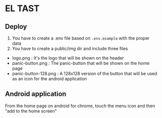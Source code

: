 # EL TAST
## Deploy
 1. You have to create a .env file based on `.env.example` with the proper data
 2. You have to create a public/img dir and include three files
   * logo.png : It's the logo that will be shown on the header
   * panic-button.png : The panic-button that will be shown on the home page
   * panic-button-128.png : A 128x128 version of the button that will be used as an icon for the android application
## Android application
From the home page on android for chrome, touch the menu icon and then "add to the home screen"
